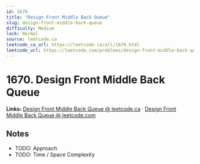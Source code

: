 ```yaml
--- 
id: 1670
title: "Design Front Middle Back Queue"
slug: design-front-middle-back-queue
difficulty: Medium
lock: Normal
source: leetcode.ca
leetcode_ca_url: https://leetcode.ca/all/1670.html
leetcode_url: https://leetcode.com/problems/design-front-middle-back-queue/
---
```


# 1670. Design Front Middle Back Queue

**Links:** [Design Front Middle Back Queue @ leetcode.ca](https://leetcode.ca/all/1670.html) · [Design Front Middle Back Queue @ leetcode.com](https://leetcode.com/problems/design-front-middle-back-queue/)

## Notes
- TODO: Approach
- TODO: Time / Space Complexity

